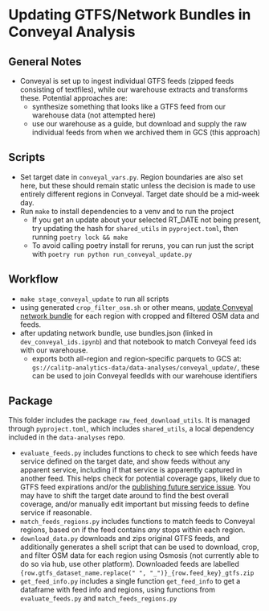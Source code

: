 # Updating GTFS/Network Bundles in Conveyal Analysis

## General Notes

* Conveyal is set up to ingest individual GTFS feeds (zipped feeds consisting of textfiles), while our warehouse extracts and transforms these. Potential approaches are:
    * synthesize something that looks like a GTFS feed from our warehouse data (not attempted here)
    * use our warehouse as a guide, but download and supply the raw individual feeds from when we archived them in GCS (this approach)
    
## Scripts

* Set target date in `conveyal_vars.py`. Region boundaries are also set here, but these should remain static unless the decision is made to use entirely different regions in Conveyal. Target date should be a mid-week day. 
* Run `make` to install dependencies to a venv and to run the project
  * If you get an update about your selected RT_DATE not being present, try updating the hash for `shared_utils` in `pyproject.toml`, then running `poetry lock && make`
  * To avoid calling poetry install for reruns, you can run just the script with `poetry run python run_conveyal_update.py`

## Workflow

* `make stage_conveyal_update` to run all scripts
* using generated `crop_filter_osm.sh` or other means, [update Conveyal network bundle](https://docs.conveyal.com/prepare-inputs#creating-a-network-bundle) for each region with cropped and filtered OSM data and feeds.
* after updating network bundle, use bundles.json (linked in `dev_conveyal_ids.ipynb`) and that notebook to match Conveyal feed ids with our warehouse.
    * exports both all-region and region-specific parquets to GCS at: `gs://calitp-analytics-data/data-analyses/conveyal_update/`, these can be used to join Conveyal feedIds with our warehouse identifiers


## Package
This folder includes the package `raw_feed_download_utils`. It is managed through `pyproject.toml`, which includes `shared_utils`, a local dependency included in the `data-analyses` repo.
* `evaluate_feeds.py` includes functions to check to see which feeds have service defined on the target date, and show feeds without any apparent service, including if that service is apparently captured in another feed. This helps check for potential coverage gaps, likely due to GTFS feed expirations and/or the [publishing future service issue](https://github.com/MobilityData/GTFS_Schedule_Best-Practices/issues/48). You may have to shift the target date around to find the best overall coverage, and/or manually edit important but missing feeds to define service if reasonable.
* `match_feeds_regions.py` includes functions to match feeds to Conveyal regions, based on if the feed contains _any_ stops within each region.
* `download_data.py` downloads and zips original GTFS feeds, and additionally generates a shell script that can be used to download, crop, and filter OSM data for each region using Osmosis (not currently able to do so via hub, use other platform). Downloaded feeds are labelled `{row.gtfs_dataset_name.replace(" ", "_")}_{row.feed_key}_gtfs.zip`
* `get_feed_info.py` includes a single function `get_feed_info` to get a dataframe with feed info and regions, using functions from `evaluate_feeds.py` and `match_feeds_regions.py`